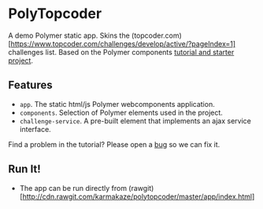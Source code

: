 # PolyTopcoder

A demo Polymer static app. Skins the (topcoder.com)[https://www.topcoder.com/challenges/develop/active/?pageIndex=1] challenges list. Based on the Polymer components [tutorial and starter project](http://polymer-project.org/docs/start/tutorial/intro.html).

## Features

 -   `app`. The static html/js Polymer webcomponents application.
 -   `components`. Selection of Polymer elements used in the project.
 -   `challenge-service`. A pre-built element that implements an ajax service interface.

Find a problem in the tutorial? Please open a [bug](https://github.com/karmakaze/polytopcoder/issues/new) so we can fix it.

## Run It!

- The app can be run directly from (rawgit)[http://cdn.rawgit.com/karmakaze/polytopcoder/master/app/index.html]
